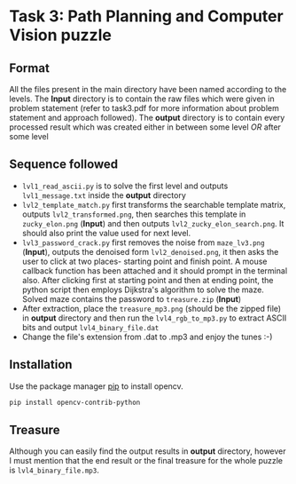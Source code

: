 # Task 3: Path Planning and Computer Vision puzzle

## Format

All the files present in the main directory have been named according to the levels. The **Input** directory is to contain the raw files which were given in problem statement (refer to task3.pdf for more information about problem statement and approach followed). The **output** directory is to contain every processed result which was created either in between some level *OR* after some level

## Sequence followed

* `lvl1_read_ascii.py` is to solve the first level and outputs `lvl1_message.txt` inside the **output** directory
* `lvl2_template_match.py` first transforms the searchable template matrix, outputs `lvl2_transformed.png`, then searches this template in `zucky_elon.png` (**Input**) and then outputs `lvl2_zucky_elon_search.png`. It should also print the value used for next level.
* `lvl3_password_crack.py` first removes the noise from `maze_lv3.png` (**Input**), outputs the denoised form `lvl2_denoised.png`, it then asks the user to click at two places- starting point and finish point. A mouse callback function has been attached and it should prompt in the terminal also. After clicking first at starting point and then at ending point, the python script then employs Dijkstra's algorithm to solve the maze. Solved maze contains the password to `treasure.zip` (**Input**)
* After extraction, place the `treasure_mp3.png` (should be the zipped file) in **output** directory and then run the `lvl4_rgb_to_mp3.py` to extract ASCII bits and output `lvl4_binary_file.dat`
* Change the file's extension from .dat to .mp3 and enjoy the tunes :-)

## Installation

Use the package manager [pip](https://pip.pypa.io/en/stable/) to install opencv.

```bash
pip install opencv-contrib-python
```

## Treasure
Although you can easily find the output results in **output** directory, however I must mention that the end result or the final treasure for the whole puzzle is `lvl4_binary_file.mp3`.
